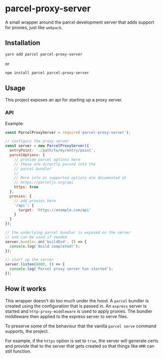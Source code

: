 # parcel-proxy-server

A small wrapper around the parcel development server
that adds support for proxies, just like `webpack`.

## Installation

```bash
yarn add parcel parcel-proxy-server
```

or

```bash
npm install parcel parcel-proxy-server
```

## Usage

This project exposes an api for starting up a proxy server.

### API

Example:

```js
const ParcelProxyServer = require('parcel-proxy-server');

// configure the proxy server
const server = new ParcelProxyServer({
  entryPoint: './path/to/my/entry/point',
  parcelOptions: {
    // provide parcel options here
    // these are directly passed into the
    // parcel bundler
    //
    // More info on supported options are documented at
    // https://parceljs.org/api
    https: true
  },
  proxies: {
    // add proxies here
    '/api': {
      target: 'https://example.com/api'
    }
  }
});

// the underlying parcel bundler is exposed on the server
// and can be used if needed
server.bundler.on('buildEnd', () => {
  console.log('Build completed!');
});

// start up the server
server.listen(8080, () => {
  console.log('Parcel proxy server has started');
});
```

## How it works

This wrapper doesn't do too much under the hood.
A `parcel` bundler is created using the configuration that is passed in.
An `express` server is started and `http-proxy-middleware` is used
to apply proxies. The bundler middleware then applied to the express
server to serve files.

To preserve some of the behaviour that the vanilla
`parcel serve` command supports, the project.

For example, if the `https` option is set to `true`,
the server will generate certs and provide that
to the server that gets created so that things like `HMR` can still function.

